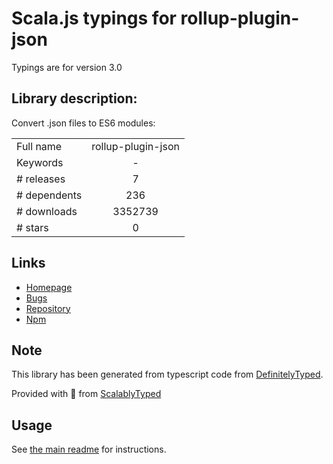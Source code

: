 
# Scala.js typings for rollup-plugin-json

Typings are for version 3.0

## Library description:
Convert .json files to ES6 modules:

|                    |                 |
| ------------------ | :-------------: |
| Full name          | rollup-plugin-json |
| Keywords           | - |
| # releases         | 7 |
| # dependents       | 236 |
| # downloads        | 3352739 |
| # stars            | 0 |

## Links
- [Homepage](https://github.com/rollup/rollup-plugin-json#readme)
- [Bugs](https://github.com/rollup/rollup-plugin-json/issues)
- [Repository](https://github.com/rollup/rollup-plugin-json)
- [Npm](https://www.npmjs.com/package/rollup-plugin-json)
    


## Note
This library has been generated from typescript code from [DefinitelyTyped](https://definitelytyped.org).

Provided with :purple_heart: from [ScalablyTyped](https://github.com/oyvindberg/ScalablyTyped)

## Usage
See [the main readme](../../readme.md) for instructions.


